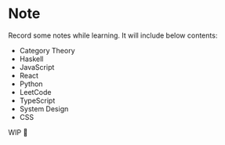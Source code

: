 # Note

Record some notes while learning. It will include below contents:

- Category Theory
- Haskell
- JavaScript
- React
- Python
- LeetCode
- TypeScript
- System Design
- CSS





WIP 🚧